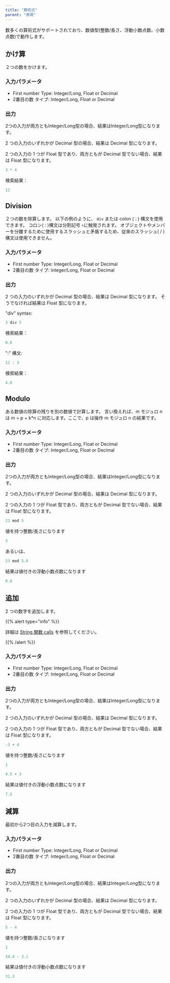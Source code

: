 ```yaml
---
title: "算術式"
parent: "表現"
---
```



数多くの算術式がサポートされており、数値型(整数/長さ、浮動小数点数、小数点数)で動作します。

## かけ算

２つの数をかけます。

### 入力パラメータ

*   First number Type: Integer/Long, Float or Decimal
*   2番目の数 タイプ: Integer/Long, Float or Decimal

### 出力

2つの入力が両方ともInteger/Long型の場合、結果はInteger/Long型になります。

2 つの入力のいずれかが Decimal 型の場合、結果は Decimal 型になります。

2 つの入力の 1 つが Float 型であり、両方ともが Decimal 型でない場合、結果は Float 型になります。

```java
3 * 4
```

検索結果：

```java
12
```

## Division

２つの数を除算します。 以下の例のように、 `div` または colon ( : ) 構文を使用できます。 コロン( : )構文は分割記号 `÷`に触発されます。 オブジェクトやメンバーを分離するために使用するスラッシュと矛盾するため、従来のスラッシュ( / )構文は使用できません。

### 入力パラメータ

*   First number Type: Integer/Long, Float or Decimal
*   2番目の数 タイプ: Integer/Long, Float or Decimal

### 出力

2 つの入力のいずれかが Decimal 型の場合、結果は Decimal 型になります。 そうでなければ結果は Float 型になります。

"div" syntax:

```java
3 div 5
```

検索結果：

```java
0.6
```

":" 構文:

```java
12 : 3
```

検索結果：

```java
4.0
```

## Modulo

ある数値の除算の残りを別の数値で計算します。 言い換えれば、m モジュロ n は m = p + k*n に対応します。ここで、p は操作 m モジュロ n の結果です。

### 入力パラメータ

*   First number Type: Integer/Long, Float or Decimal
*   2番目の数 タイプ: Integer/Long, Float or Decimal

### 出力

2つの入力が両方ともInteger/Long型の場合、結果はInteger/Long型になります。

2 つの入力のいずれかが Decimal 型の場合、結果は Decimal 型になります。

2 つの入力の 1 つが Float 型であり、両方ともが Decimal 型でない場合、結果は Float 型になります。

```java
23 mod 5
```

値を持つ整数/長さになります

```java
3
```

あるいは、

```java
23 mod 5.6
```

結果は値付きの浮動小数点数になります

```java
0.6
```

## 追加

2 つの数字を追加します。

{{% alert type="info" %}}

詳細は [String 関数 calls](string-function-calls) を参照してください。

{{% /alert %}}

### 入力パラメータ

*   First number Type: Integer/Long, Float or Decimal
*   2番目の数 タイプ: Integer/Long, Float or Decimal

### 出力

2つの入力が両方ともInteger/Long型の場合、結果はInteger/Long型になります。

2 つの入力のいずれかが Decimal 型の場合、結果は Decimal 型になります。

2 つの入力の 1 つが Float 型であり、両方ともが Decimal 型でない場合、結果は Float 型になります。

```java
-3 + 4
```

値を持つ整数/長さになります

```java
1
```

```java
4.5 + 3
```

結果は値付きの浮動小数点数になります

```java
7.5
```

## 減算

最初から2つ目の入力を減算します。

### 入力パラメータ

*   First number Type: Integer/Long, Float or Decimal
*   2番目の数 タイプ: Integer/Long, Float or Decimal

### 出力

2つの入力が両方ともInteger/Long型の場合、結果はInteger/Long型になります。

2 つの入力のいずれかが Decimal 型の場合、結果は Decimal 型になります。

2 つの入力の 1 つが Float 型であり、両方ともが Decimal 型でない場合、結果は Float 型になります。

```java
5 - 4
```

値を持つ整数/長さになります

```java
1
```

```java
34.4 - 3.1
```

結果は値付きの浮動小数点数になります

```java
31.3
```
